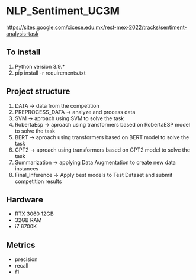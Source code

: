 # NLP_Sentiment_UC3M
https://sites.google.com/cicese.edu.mx/rest-mex-2022/tracks/sentiment-analysis-task

## To install
1. Python version 3.9.*
2. pip install -r requirements.txt

## Project structure
1. DATA -> data from the competition
2. PREPROCESS_DATA -> analyze and process data
3. SVM -> aproach using SVM to solve the task  
4. RobertaEsp -> aproach using transformers based on RobertaESP model to solve the task  
5. BERT -> aproach using transformers based on BERT model to solve the task  
6. GPT2 -> aproach using transformers based on GPT2 model to solve the task  
7. Summarization -> applying Data Augmentation to create new data instances
8. Final_Inference -> Apply best models to Test Dataset and submit competition results

## Hardware
- RTX 3060 12GB
- 32GB RAM
- i7 6700K

## Metrics
- precision
- recall
- f1